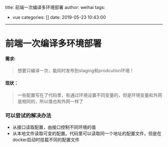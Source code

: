 title: 前端一次编译多环境部署
author: weihai
tags:
  - vue
categories: []
date: 2019-05-23 10:43:00
---
# 前端一次编译多环境部署

#### 需求:
> 想要只编译一次，能同时发布到staging和prodcution环境！

#### 现状：
> 一些配置写在了代码里，有通过环境设置不同变量的，但是环境变量和外网是相同的，所以值也和外网一样了

### 可以尝试的解决办法
- 从接口读取配置，由接口控制不同环境的值
- 从本地文件读取可变的配置。代码里可以读取同一个地址的配置文件，但是在docker启动时挂载不同的配置文件